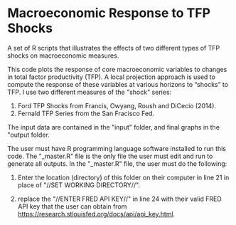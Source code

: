 # Macroeconomic Response to TFP Shocks
A set of R scripts that illustrates the effects of two different types of TFP shocks on macroeconomic measures.


This code plots the response of core macroeconomic variables to changes in total factor productivity (TFP). A local projection approach is used to compute the response of these variables at various horizons to “shocks” to TFP. I use two different measures of the "shock" series:

1. Ford TFP Shocks from Francis, Owyang, Roush and DiCecio (2014).
2. Fernald TFP Series from the San Fracisco Fed.

The input data are contained in the "input" folder, and final graphs in the "output folder.

The user must have R programming language software installed to run this code.
The "_master.R" file is the only file the user must edit and run to generate all
outputs. In the "_master.R" file, the user must do the following:

1. Enter the location (directory) of this folder on their computer in line 21 
in place of "//SET WORKING DIRECTORY//".

2. replace the "//ENTER FRED API KEY//" in line 24 with their valid FRED API key
that the user can obtain from <https://research.stlouisfed.org/docs/api/api_key.html>.
